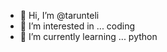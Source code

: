 - 👋 Hi, I’m @tarunteli
- 👀 I’m interested in ... coding 
- 🌱 I’m currently learning ... python 
<!---
telitarun/telitarun is a ✨ special ✨ repository because its `README.md` (this file) appears on your GitHub profile.
You can click the Preview link to take a look at your changes.
--->
